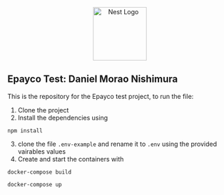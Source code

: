 <p align="center">
  <a href="http://nestjs.com/" target="blank"><img src="https://nestjs.com/img/logo-small.svg" width="120" alt="Nest Logo" /></a>
</p>

[circleci-image]: https://img.shields.io/circleci/build/github/nestjs/nest/master?token=abc123def456
[circleci-url]: https://circleci.com/gh/nestjs/nest

## Epayco Test: Daniel Morao Nishimura

This is the repository for the Epayco test project, to run the file:

1. Clone the project
2. Install the dependencies using

```
npm install
```

3. clone the file `.env-example` and rename it to `.env` using the provided vairables values
4. Create and start the containers with

```
docker-compose build

docker-compose up
```
